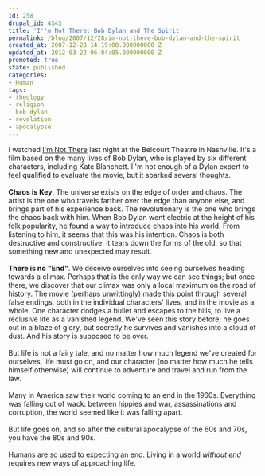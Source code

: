 ```yaml
---
id: 258
drupal_id: 4343
title: 'I''m Not There: Bob Dylan and The Spirit'
permalink: /blog/2007/12/28/im-not-there-bob-dylan-and-the-spirit
created_at: 2007-12-28 14:19:00.000000000 Z
updated_at: 2012-03-22 06:04:05.000000000 Z
promoted: true
state: published
categories:
- Human
tags:
- theology
- religion
- bob dylan
- revelation
- apocalypse
---
```

I watched <a href="http://www.imdb.com/title/tt0368794/">I'm Not There</a> last night at the Belcourt Theatre in Nashville. It's a film based on the many lives of Bob Dylan, who is played by six different characters, including Kate Blanchett. I 'm not enough of a Dylan expert to feel qualified to evaluate the movie, but it sparked several thoughts.<br /><br /><span style="font-weight: bold;">Chaos is Key</span>. The universe exists on the edge of order and chaos. The artist is the one who travels farther over the edge than anyone else, and brings part of his experience back. The revolutionary is the one who brings the chaos back with him.  When Bob Dylan went electric at the height of his folk popularity, he found a way to introduce chaos into his world. From listening to him, it seems that this was his intention. Chaos is both destructive and constructive: it tears down the forms of the old, so that something new and unexpected may result.<br /><br /><span style="font-weight: bold;">There is no "End"</span>. We deceive ourselves into seeing ourselves heading towards a climax. Perhaps that is the only way we can see things; but once there, we discover that our climax was only a local maximum on the road of history. The movie (perhaps unwittingly) made this point through several false endings, both in the individual characters' lives, and in the movie as a whole. One character dodges a bullet and escapes to the hills, to live a reclusive life as a vanished legend. We've seen this story before; he goes out in a blaze of glory, but secretly he survives and vanishes into a cloud of dust. And his story is supposed to be over.<br /><br />But life is not a fairy tale, and no matter how much legend we've created for ourselves, life must go on, and our character (no matter how much he tells himself otherwise) will continue to adventure and travel and run from the law.<br /><br />Many in America saw their world coming to an end in the 1960s. Everything was falling out of wack: between hippies and war, assassinations and corruption, the world seemed like it was falling apart.<br /><br />But life goes on, and so after the cultural apocalypse of the 60s and 70s, you have the 80s and 90s.<br /><br />Humans are so used to expecting an end. Living in a world <span style="font-style: italic;">without end</span> requires new ways of approaching life.
